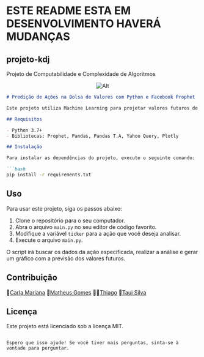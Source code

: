 
# ESTE README ESTA EM DESENVOLVIMENTO HAVERÁ MUDANÇAS

## projeto-kdj
Projeto de Computabilidade e Complexidade de Algoritmos

<div align=center>
  
  ![Alt](https://repobeats.axiom.co/api/embed/eeebed88cc9ee8708ea1298820796850350a5bdc.svg "Repobeats analytics image")
</div>

```markdown
# Predição de Ações na Bolsa de Valores com Python e Facebook Prophet

Este projeto utiliza Machine Learning para projetar valores futuros de ações. Ele foi desenvolvido com o objetivo de automatizar parte do processo de investimento.

## Requisitos

- Python 3.7+
- Bibliotecas: Prophet, Pandas, Pandas T.A, Yahoo Query, Plotly

## Instalação

Para instalar as dependências do projeto, execute o seguinte comando:

```bash
pip install -r requirements.txt
```

## Uso

Para usar este projeto, siga os passos abaixo:

1. Clone o repositório para o seu computador.
2. Abra o arquivo `main.py` no seu editor de código favorito.
3. Modifique a variável `ticker` para a ação que você deseja analisar.
4. Execute o arquivo `main.py`.

O script irá buscar os dados da ação especificada, realizar a análise e gerar um gráfico com a previsão dos valores futuros.

## Contribuição

🍍[Carla Mariana](https://github.com/tekhnedev)  🦝[Matheus Gomes](https://github.com/matheus-gs) 🧑‍🚀[Thiago](https://github.com/Lavolp) 🦆[Taui Silva](github.com/tauisilva)

## Licença

Este projeto está licenciado sob a licença MIT.
```

Espero que isso ajude! Se você tiver mais perguntas, sinta-se à vontade para perguntar.

